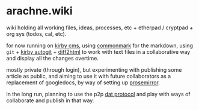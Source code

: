 arachne.wiki
============

wiki holding all working files, ideas, processes, etc + etherpad / cryptpad + org sys (todos, cal, etc).

for now running on [kirby cms](https://getkirby.com), using [commonmark](http://commonmark.org) for the markdown, using `git` + [kirby autogit](https://github.com/pedroborges/kirby-autogit) + [diff2html](https://github.com/rtfpessoa/diff2html) to work with text files in a collaborative way and display all the changes overtime.

mostly private (through login), but experimenting with publishing some article as public, and aiming to use it with future collaborators as a replacement of googledocs, by way of setting up [prosemirror](https://github.com/ProseMirror/prosemirror).

in the long run, planning to use the p2p [dat protocol](https://datproject.org) and play with ways of collaborate and publish in that way.